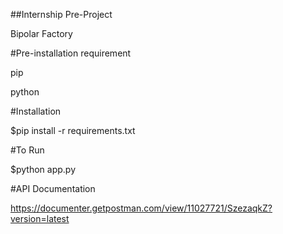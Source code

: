 ##Internship Pre-Project

Bipolar Factory

#Pre-installation requirement

pip

python


#Installation

$pip install -r requirements.txt

#To Run 

$python app.py


#API Documentation

https://documenter.getpostman.com/view/11027721/SzezaqkZ?version=latest